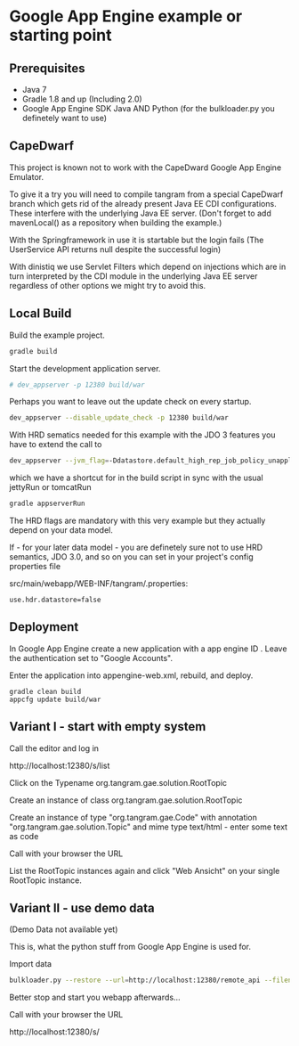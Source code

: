 Google App Engine example or starting point
===========================================

Prerequisites
-------------

* Java 7
* Gradle 1.8 and up (Including 2.0)
* Google App Engine SDK Java AND Python (for the bulkloader.py you definetely want to use)

CapeDwarf
---------

This project is known not to work with the CapeDward Google App Engine Emulator.

To give it a try you will need to compile tangram from a special CapeDwarf branch
which gets rid of the already present Java EE CDI configurations. These interfere
with the underlying Java EE server. (Don't forget to add mavenLocal() as a repository
when building the example.)

With the Springframework in use it is startable but the login fails (The UserService 
API returns null despite the successful login)

With dinistiq we use Servlet Filters which depend on injections which are in turn 
interpreted by the CDI module in the underlying Java EE server regardless of other 
options we might try to avoid this.

Local Build
-----------

Build the example project.

```bash
gradle build
```

Start the development application server.

```bash
# dev_appserver -p 12380 build/war
```

Perhaps you want to leave out the update check on every startup.

```bash
dev_appserver --disable_update_check -p 12380 build/war
```

With HRD sematics needed for this example with the JDO 3 features you have to extend the call to

```bash
dev_appserver --jvm_flag=-Ddatastore.default_high_rep_job_policy_unapplied_job_pct=1  -p 12380 build/war
```

which we have a shortcut for in the build script in sync with the usual jettyRun or tomcatRun

```bash
gradle appserverRun
```

The HRD flags are mandatory with this very example but they actually depend on your data model.

If - for your later data model - you are definetely sure not to use HRD semantics, 
JDO 3.0, and so on you can set in your project's config properties file

src/main/webapp/WEB-INF/tangram/<application>.properties:
```
use.hdr.datastore=false
```

Deployment
----------

In Google App Engine create a new application with a app engine ID <aeid>. Leave 
the authentication set to "Google Accounts".

Enter the application <aeid> into appengine-web.xml, rebuild, and deploy.

```
gradle clean build
appcfg update build/war
```


Variant I - start with empty system
-----------------------------------

Call the editor and log in

http://localhost:12380/s/list

Click on the Typename org.tangram.gae.solution.RootTopic

Create an instance of class org.tangram.gae.solution.RootTopic

Create an instance of type "org.tangram.gae.Code" with annotation "org.tangram.gae.solution.Topic" and mime type text/html - enter some text as code 

Call with your browser the URL

List the RootTopic instances again and click "Web Ansicht" on your single RootTopic instance.


Variant II - use demo data
--------------------------

(Demo Data not available yet)

This is, what the python stuff from Google App Engine is used for.

Import data

```bash
bulkloader.py --restore --url=http://localhost:12380/remote_api --filename=gae-example.db
```

Better stop and start you webapp afterwards...

Call with your browser the URL

http://localhost:12380/s/
